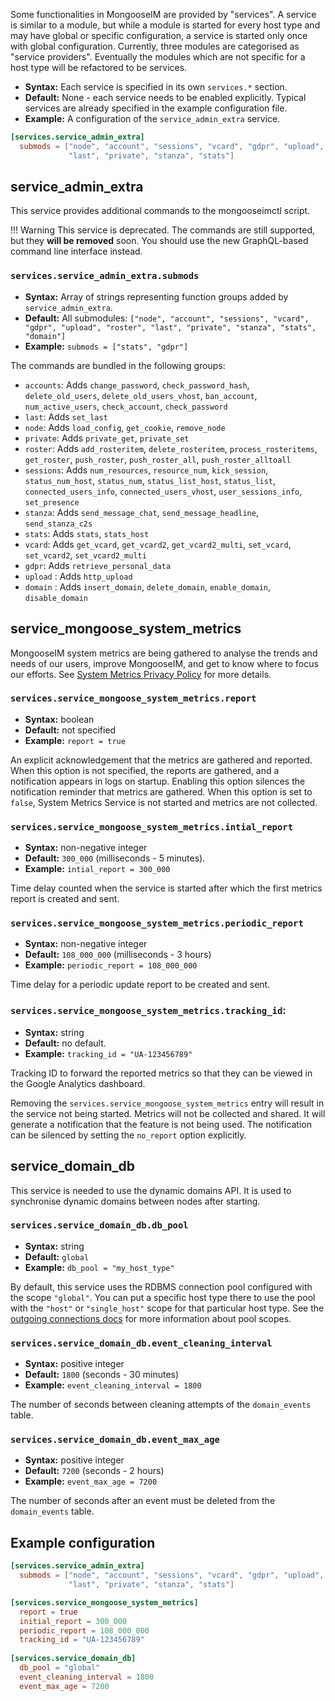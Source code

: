 Some functionalities in MongooseIM are provided by "services".
A service is similar to a module, but while a module is started for every 
host type and may have global or specific configuration, a service is started 
only once with global configuration.
Currently, three modules are categorised as "service providers".
Eventually the modules which are not specific for a host type will be refactored to be services.

* **Syntax:** Each service is specified in its own `services.*` section. 
* **Default:** None - each service needs to be enabled explicitly.
Typical services are already specified in the example configuration file.
* **Example:** A configuration of the `service_admin_extra` service.

```toml
[services.service_admin_extra]
  submods = ["node", "account", "sessions", "vcard", "gdpr", "upload", "roster",
             "last", "private", "stanza", "stats"]
```

## service_admin_extra

This service provides additional commands to the mongooseimctl script.

!!! Warning
    This service is deprecated.
    The commands are still supported, but they **will be removed** soon.
    You should use the new GraphQL-based command line interface instead.

### `services.service_admin_extra.submods`
* **Syntax:** Array of strings representing function groups added by `service_admin_extra`.
* **Default:** All submodules: `["node", "account", "sessions", "vcard", "gdpr",
 "upload", "roster", "last", "private", "stanza", "stats", "domain"]`
* **Example:** `submods = ["stats", "gdpr"]`

The commands are bundled in the following groups:

* `accounts`: Adds `change_password`, `check_password_hash`, `delete_old_users`,
 `delete_old_users_vhost`, `ban_account`, `num_active_users`, `check_account`,
  `check_password`
* `last`: Adds `set_last`
* `node`: Adds `load_config`, `get_cookie`, `remove_node`
* `private`: Adds `private_get`, `private_set`
* `roster`: Adds `add_rosteritem`, `delete_rosteritem`, `process_rosteritems`,
 `get_roster`, `push_roster`, `push_roster_all`, `push_roster_alltoall`
* `sessions`: Adds `num_resources`, `resource_num`, `kick_session`, `status_num_host`,
 `status_num`, `status_list_host`, `status_list`, `connected_users_info`,
  `connected_users_vhost`, `user_sessions_info`, `set_presence`
* `stanza`: Adds `send_message_chat`, `send_message_headline`, `send_stanza_c2s`
* `stats`: Adds `stats`, `stats_host`
* `vcard`: Adds `get_vcard`, `get_vcard2`, `get_vcard2_multi`, `set_vcard`,
 `set_vcard2`, `set_vcard2_multi`
* `gdpr`: Adds `retrieve_personal_data`
* `upload` : Adds `http_upload`
* `domain` : Adds `insert_domain`, `delete_domain`, `enable_domain`, `disable_domain`

## service_mongoose_system_metrics

MongooseIM system metrics are being gathered to analyse the trends and needs of our users, improve MongooseIM, and get to know where to focus our efforts.
See [System Metrics Privacy Policy](../operation-and-maintenance/System-Metrics-Privacy-Policy.md) for more details.

### `services.service_mongoose_system_metrics.report`
* **Syntax:** boolean
* **Default:** not specified
* **Example:** `report = true`

An explicit acknowledgement that the metrics are gathered and reported.
When this option is not specified, the reports are gathered, and a notification 
appears in logs on startup.
Enabling this option silences the notification reminder that metrics are gathered.
When this option is set to `false`, System Metrics Service is not started and metrics are not collected.

### `services.service_mongoose_system_metrics.intial_report`
* **Syntax:** non-negative integer
* **Default:** `300_000` (milliseconds - 5 minutes).
* **Example:** `intial_report = 300_000`

Time delay counted when the service is started after which the first metrics report is created and sent.

### `services.service_mongoose_system_metrics.periodic_report`
* **Syntax:** non-negative integer
* **Default:** `108_000_000` (milliseconds - 3 hours)
* **Example:** `periodic_report = 108_000_000`

Time delay for a periodic update report to be created and sent.

### `services.service_mongoose_system_metrics.tracking_id`:
* **Syntax:** string
* **Default:** no default.
* **Example:** `tracking_id = "UA-123456789"`

Tracking ID to forward the reported metrics so that they can be viewed in the Google Analytics dashboard.

Removing the `services.service_mongoose_system_metrics` entry will result in the service not being started.
Metrics will not be collected and shared.
It will generate a notification that the feature is not being used.
The notification can be silenced by setting the `no_report` option explicitly.

## service_domain_db

This service is needed to use the dynamic domains API.
It is used to synchronise dynamic domains between nodes after starting.

### `services.service_domain_db.db_pool`

* **Syntax:** string
* **Default:** `global`
* **Example:** `db_pool = "my_host_type"`

By default, this service uses the RDBMS connection pool configured with the scope `"global"`.
You can put a specific host type there to use the pool with the `"host"` or `"single_host"` scope for that particular host type. See the [outgoing connections docs](outgoing-connections.md) for more information about pool scopes.

### `services.service_domain_db.event_cleaning_interval`

* **Syntax:** positive integer
* **Default:** `1800` (seconds - 30 minutes)
* **Example:** `event_cleaning_interval = 1800`

The number of seconds between cleaning attempts of the `domain_events` table.

### `services.service_domain_db.event_max_age`

* **Syntax:** positive integer
* **Default:** `7200` (seconds - 2 hours)
* **Example:** `event_max_age = 7200`

The number of seconds after an event must be deleted from the `domain_events` table.

## Example configuration

```toml
[services.service_admin_extra]
  submods = ["node", "account", "sessions", "vcard", "gdpr", "upload", "roster",
             "last", "private", "stanza", "stats"]

[services.service_mongoose_system_metrics]
  report = true
  initial_report = 300_000
  periodic_report = 108_000_000
  tracking_id = "UA-123456789"
  
[services.service_domain_db]
  db_pool = "global"
  event_cleaning_interval = 1800
  event_max_age = 7200
```
